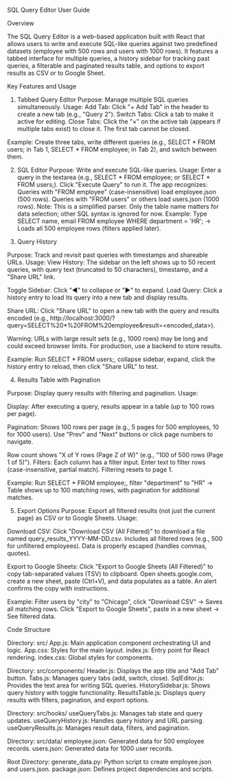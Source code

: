SQL Query Editor User Guide

Overview

The SQL Query Editor is a web-based application built with React that allows users to write and execute SQL-like queries against two predefined datasets (employee with 500 rows and users with 1000 rows). It features a tabbed interface for multiple queries, a history sidebar for tracking past queries, a filterable and paginated results table, and options to export results as CSV or to Google Sheet.


Key Features and Usage

1. Tabbed Query Editor
Purpose: Manage multiple SQL queries simultaneously.
Usage:
Add Tab: Click "+ Add Tab" in the header to create a new tab (e.g., "Query 2").
Switch Tabs: Click a tab to make it active for editing.
Close Tabs: Click the "×" on the active tab (appears if multiple tabs exist) to close it. The first tab cannot be closed.

Example: Create three tabs, write different queries (e.g., SELECT * FROM users; in Tab 1, SELECT * FROM employee; in Tab 2), and switch between them.

2. SQL Editor
Purpose: Write and execute SQL-like queries.
Usage:
Enter a query in the textarea (e.g., SELECT * FROM employee; or SELECT * FROM users;).
Click "Execute Query" to run it.
The app recognizes:
Queries with "FROM employee" (case-insensitive) load employee.json (500 rows).
Queries with "FROM users" or others load users.json (1000 rows).
Note: This is a simplified parser. Only the table name matters for data selection; other SQL syntax is ignored for now.
Example: Type SELECT name, email FROM employee WHERE department = 'HR'; → Loads all 500 employee rows (filters applied later).

3. Query History

Purpose: Track and revisit past queries with timestamps and shareable URLs.
Usage:
View History: The sidebar on the left shows up to 50 recent queries, with query text (truncated to 50 characters), timestamp, and a "Share URL" link.

Toggle Sidebar: Click "◄" to collapse or "►" to expand.
Load Query: Click a history entry to load its query into a new tab and display results.

Share URL: Click "Share URL" to open a new tab with the query and results encoded (e.g., http://localhost:3000/?query=SELECT%20*%20FROM%20employee&result=<encoded_data>).

Warning: URLs with large result sets (e.g., 1000 rows) may be long and could exceed browser limits. For production, use a backend to store results.

Example: Run SELECT * FROM users;, collapse sidebar, expand, click the history entry to reload, then click "Share URL" to test.

4. Results Table with Pagination

Purpose: Display query results with filtering and pagination.
Usage:

Display: After executing a query, results appear in a table (up to 100 rows per page).

Pagination:
Shows 100 rows per page (e.g., 5 pages for 500 employees, 10 for 1000 users).
Use "Prev" and "Next" buttons or click page numbers to navigate.

Row count shows "X of Y rows (Page Z of W)" (e.g., "100 of 500 rows (Page 1 of 5)").
Filters: Each column has a filter input. Enter text to filter rows (case-insensitive, partial match). Filtering resets to page 1.

Example: Run SELECT * FROM employee;, filter "department" to "HR" → Table shows up to 100 matching rows, with pagination for additional matches.

5. Export Options
Purpose: Export all filtered results (not just the current page) as CSV or to Google Sheets.
Usage:

Download CSV:
Click "Download CSV (All Filtered)" to download a file named query_results_YYYY-MM-DD.csv.
Includes all filtered rows (e.g., 500 for unfiltered employees).
Data is properly escaped (handles commas, quotes).



Export to Google Sheets:
Click "Export to Google Sheets (All Filtered)" to copy tab-separated values (TSV) to clipboard.
Open sheets.google.com, create a new sheet, paste (Ctrl+V), and data populates as a table.
An alert confirms the copy with instructions.

Example: Filter users by "city" to "Chicago", click "Download CSV" → Saves all matching rows. Click "Export to Google Sheets", paste in a new sheet → See filtered data.



Code Structure

Directory: src/
App.js: Main application component orchestrating UI and logic.
App.css: Styles for the main layout.
index.js: Entry point for React rendering.
index.css: Global styles for components.

Directory: src/components/
Header.js: Displays the app title and "Add Tab" button.
Tabs.js: Manages query tabs (add, switch, close).
SqlEditor.js: Provides the text area for writing SQL queries.
HistorySidebar.js: Shows query history with toggle functionality.
ResultsTable.js: Displays query results with filters, pagination, and export options.

Directory: src/hooks/
useQueryTabs.js: Manages tab state and query updates.
useQueryHistory.js: Handles query history and URL parsing.
useQueryResults.js: Manages result data, filters, and pagination.

Directory: src/data/
employee.json: Generated data for 500 employee records.
users.json: Generated data for 1000 user records.

Root Directory:
generate_data.py: Python script to create employee.json and users.json.
package.json: Defines project dependencies and scripts.
